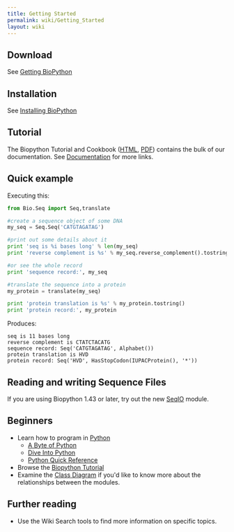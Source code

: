 ```yaml
---
title: Getting Started
permalink: wiki/Getting_Started
layout: wiki
---
```


Download
--------

See [Getting BioPython](Download "wikilink")

Installation
------------

See [Installing
BioPython](http://biopython.org/DIST/docs/install/Installation.html)

Tutorial
--------

The Biopython Tutorial and Cookbook
([HTML](http://biopython.org/DIST/docs/tutorial/Tutorial.html),
[PDF](http://biopython.org/DIST/docs/tutorial/Tutorial.pdf)) contains
the bulk of our documentation. See
[Documentation](Documentation "wikilink") for more links.

Quick example
-------------

Executing this:

``` python
from Bio.Seq import Seq,translate

#create a sequence object of some DNA
my_seq = Seq.Seq('CATGTAGATAG')

#print out some details about it
print 'seq is %i bases long' % len(my_seq)
print 'reverse complement is %s' % my_seq.reverse_complement().tostring()

#or see the whole record
print 'sequence record:', my_seq

#translate the sequence into a protein
my_protein = translate(my_seq)

print 'protein translation is %s' % my_protein.tostring()
print 'protein record:', my_protein
```

Produces:

    seq is 11 bases long
    reverse complement is CTATCTACATG
    sequence record: Seq('CATGTAGATAG', Alphabet())
    protein translation is HVD
    protein record: Seq('HVD', HasStopCodon(IUPACProtein(), '*'))

Reading and writing Sequence Files
----------------------------------

If you are using Biopython 1.43 or later, try out the new
[SeqIO](SeqIO "wikilink") module.

Beginners
---------

-   Learn how to program in [Python](http://www.python.org)
    -   [A Byte of
        Python](http://swaroopch.info/text/Byte_of_Python:Main_Page)
    -   [Dive Into Python](http://www.diveintopython.org/toc/index.html)
    -   [Python Quick
        Reference](http://rgruet.free.fr/PQR25/PQR2.5.html)
-   Browse the [Biopython
    Tutorial](http://biopython.org/DIST/docs/tutorial/Tutorial.html)
-   Examine the [Class
    Diagram](http://biopython.org/DIST/docs/api/public/trees.html) if
    you'd like to know more about the relationships between the modules.

Further reading
---------------

-   Use the Wiki Search tools to find more information on
    specific topics.

